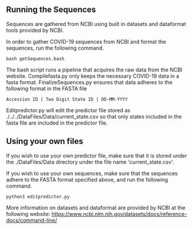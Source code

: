 ## Running the Sequences
Sequences are gathered from NCBI using built in datasets and dataformat tools provided by NCBI.

In order to gather COVID-19 sequences from NCBI and format the sequences, run the following command.
```
bash getSequences.bash
```
The bash script runs a pipeline that acquires the raw data from the NCBI website. Compilefasta.py only keeps the necessary COVID-19 data in a fasta format. FinalizeSequences.py ensures that data adheres to the following format in the FASTA file

```
Accession ID | Two Digit State ID | DD-MM-YYYY
```

Editpredictor.py will edit the predictor file stored as ./../../DataFiles/Data/current_state.csv so that only states included in the fasta file are included in the predictor file.

## Using your own files

If you wish to use your own predictor file, make sure that it is stored under the ./DataFiles/Data directory under the file name 'current_state.csv'.

If you wish to use your own sequences, make sure that the sequences adhere to the FASTA format specified above, and run the following command.

```
python3 editpredictor.py
```

More information on datasets and dataformat are provided by NCBI at the following website: https://www.ncbi.nlm.nih.gov/datasets/docs/reference-docs/command-line/
